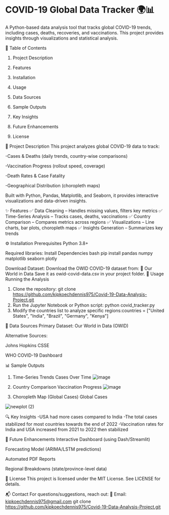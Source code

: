 # COVID-19 Global Data Tracker 🌍📊
A Python-based data analysis tool that tracks global COVID-19 trends, including cases, deaths, recoveries, and vaccinations. This project provides insights through visualizations and statistical analysis.

📌 Table of Contents
1. Project Description

2. Features

3. Installation

4. Usage

5. Data Sources

6. Sample Outputs

7. Key Insights

8. Future Enhancements

9. License

📝 Project Description
This project analyzes global COVID-19 data to track:

-Cases & Deaths (daily trends, country-wise comparisons)

-Vaccination Progress (rollout speed, coverage)

-Death Rates & Case Fatality

-Geographical Distribution (choropleth maps)

Built with Python, Pandas, Matplotlib, and Seaborn, it provides interactive visualizations and data-driven insights.



✨ Features
✅ Data Cleaning – Handles missing values, filters key metrics
✅ Time-Series Analysis – Tracks cases, deaths, vaccinations
✅ Country Comparison – Compares metrics across regions
✅ Visualizations – Line charts, bar plots, choropleth maps
✅ Insights Generation – Summarizes key trends




⚙️ Installation
Prerequisites
Python 3.8+

Required libraries:
Install Dependencies
bash
pip install pandas numpy matplotlib seaborn plotly



Download Dataset: Download the OWID COVID-19 dataset from:
🔗 Our World in Data
Save it as owid-covid-data.csv in your project folder.
🚀 Usage
Running the Analysis
1. Clone the repository:
git clone https://github.com/kipkoechdennis975/Covid-19-Data-Analysis-Project.git
2. Run the Jupyter Notebook or Python script: python covid_tracker.py
3. Modify the countries list to analyze specific regions:countries = ["United States", "India", "Brazil", "Germany", "Kenya"]



📂 Data Sources
Primary Dataset: Our World in Data (OWID)

Alternative Sources:

Johns Hopkins CSSE

WHO COVID-19 Dashboard



📊 Sample Outputs
1. Time-Series Trends
Cases Over Time
![image](https://github.com/user-attachments/assets/48e6c132-76f4-48e1-a6a0-8c1fc0c85e8f)

2. Country Comparison
Vaccination Progress
![image](https://github.com/user-attachments/assets/78e2011c-b4b9-4b20-a785-1afc2f45fd98)

3. Choropleth Map (Global Cases)
Global Cases

![newplot (2)](https://github.com/user-attachments/assets/dcceb7c6-1851-4051-80bc-cdadf6bc1560)


🔍 Key Insights
-USA had more cases compared to India
-The total cases stabilized for most countries towards the end of 2022
-Vaccination rates for India and USA increased from 2021 to 2022 then stabilized





🔮 Future Enhancements
Interactive Dashboard (using Dash/Streamlit)

Forecasting Model (ARIMA/LSTM predictions)

Automated PDF Reports

Regional Breakdowns (state/province-level data)






📜 License
This project is licensed under the MIT License.
See LICENSE for details.


📬 Contact
For questions/suggestions, reach out:
📧 Email: kipkoechdennis975@gmail.com
git clone https://github.com/kipkoechdennis975/Covid-19-Data-Analysis-Project.git
